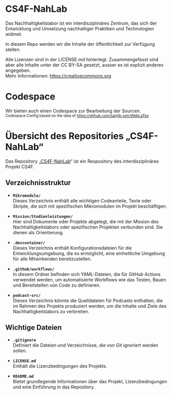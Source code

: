 # CS4F-NahLab

Das Nachhaltigkeitslabor ist ein interdisziplinäres Zentrum, das sich der Entwicklung und Umsetzung
nachhaltiger Praktiken und Technologien widmet.    

In diesem Repo werden wir die Inhalte der öffentlichkeit zur Verfügung stellen. 

Alle Lizenzen sind in der LICENSE.md hinterlegt. 
Zusammengefasst sind aber alle Inhalte unter der CC BY-SA gesetzt, ausser es ist explizit anderes angegeben.      
Mehr Informationen: https://creativecommons.org      

# Codespace 
Wir bieten auch einen Codespace zur Bearbeitung der Sourcen.    
<small>Codespace Config based on the idea of https://github.com/sanjib-sen/WebLaTex</small>

# Übersicht des Repositories „CS4F-NahLab“

Das Repository „[CS4F-NahLab](https://github.com/Transport-Protocol/CS4F-NahLab)“ ist ein Respository des interdisziplinäres Projekt CS4F.

## Verzeichnisstruktur
- **`Mikromodule/`**  
  Dieses Verzeichnis enthält alle wichtigen Codeanteile, Texte oder Skripte, die sich mit spezifischen Mikromodulen im Projekt beschäftigen.

- **`Mission/Studienleistungen/`**  
  Hier sind Dokumente oder Projekte abgelegt, die mit der Mission des Nachhaltigkeitslabors oder spezifischen Projekten verbunden sind. Sie dienen als Orientierung.
  
- **`.devcontainer/`**  
  Dieses Verzeichnis enthält Konfigurationsdateien für die Entwicklungsumgebung, die es ermöglicht, eine einheitliche Umgebung für alle Mitwirkenden bereitzustellen.

- **`.github/workflows/`**  
  In diesem Ordner befinden sich YAML-Dateien, die für GitHub Actions verwendet werden, um automatisierte Workflows wie das Testen, Bauen und Bereitstellen von Code zu definieren.

- **`podcast-src/`**  
  Dieses Verzeichnis könnte die Quelldateien für Podcasts enthalten, die im Rahmen des Projekts produziert werden, um die Inhalte und Ziele des Nachhaltigkeitslabors zu verbreiten.

## Wichtige Dateien

- **`.gitignore`**  
  Definiert die Dateien und Verzeichnisse, die von Git ignoriert werden sollen.

- **`LICENSE.md`**  
  Enthält die Lizenzbedingungen des Projekts.

- **`README.md`**  
  Bietet grundlegende Informationen über das Projekt, Lizenzbedingungen und eine Einführung in das Repository.

